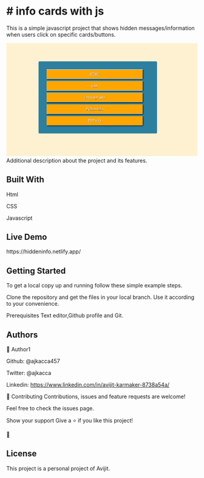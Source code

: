 <h1># info cards with js </h1>

This is a simple javascript project that shows hidden messages/information when users
click on specific cards/buttons.

<img src="picture1.PNG" alt="projectimg">

</h1>Additional description about the project and its features.</h1>

<h2>Built With</h2>

Html

CSS

Javascript

<h2>Live Demo</h2>
https://hiddeninfo.netlify.app/

<h2>Getting Started</h2>
To get a local copy up and running follow these simple example steps.

Clone the repository and get the files in your local branch. Use it according
to your convenience.

Prerequisites
Text editor,Github profile and Git.

<h2>Authors</h2>

👤 Author1

Github: @ajkacca457

Twitter: @ajkacca

Linkedin: https://www.linkedin.com/in/avijit-karmaker-8738a54a/



🤝 Contributing
Contributions, issues and feature requests are welcome!

Feel free to check the issues page.

Show your support
Give a ⭐️ if you like this project!

📝 <h2>License</h2>
This project is a personal project of Avijit.
